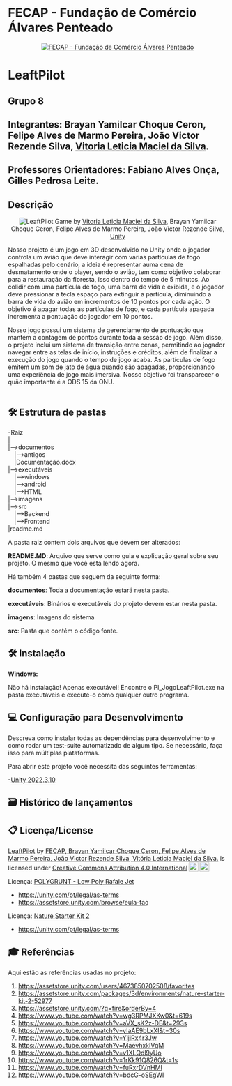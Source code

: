 # FECAP - Fundação de Comércio Álvares Penteado

<p align="center">
<a href= "https://www.fecap.br/"><img src="https://encrypted-tbn0.gstatic.com/images?q=tbn:ANd9GcRhZPrRa89Kma0ZZogxm0pi-tCn_TLKeHGVxywp-LXAFGR3B1DPouAJYHgKZGV0XTEf4AE&usqp=CAU" alt="FECAP - Fundação de Comércio Álvares Penteado" border="0"></a>
</p>

# LeaftPilot

## Grupo 8

## Integrantes: Brayan Yamilcar Choque Ceron, Felipe Alves de Marmo Pereira, João Victor Rezende Silva, <a href="https://github.com/VickciV1102">Vitoria Leticia Maciel da Silva</a>.

## Professores Orientadores: Fabiano Alves Onça, Gilles Pedrosa Leite.
## Descrição

<p align="center">
<img src="https://pix4free.org/assets/library/2021-01-20/originals/game.jpg" alt="LeaftPilot" border="0">
  Game by <a href="https://github.com/VickciV1102">Vitoria Leticia Maciel da Silva</a>, Brayan Yamilcar Choque Ceron, Felipe Alves de Marmo Pereira, João Victor Rezende Silva, <a href="https://unity.com/pt/download">Unity</a>
</p>

Nosso projeto é um jogo em 3D desenvolvido no Unity onde o jogador controla um avião que deve interagir com várias partículas de fogo espalhadas pelo cenário, a ideia é representar auma cena de desmatamento onde o player, sendo o avião, tem como objetivo colaborar para a restauração da floresta, isso dentro do tempo de 5 minutos. Ao colidir com uma partícula de fogo, uma barra de vida é exibida, e o jogador deve pressionar a tecla espaço para extinguir a partícula, diminuindo a barra de vida do avião em incrementos de 10 pontos por cada ação. O objetivo é apagar todas as partículas de fogo, e cada partícula apagada incrementa a pontuação do jogador em 10 pontos.

Nosso jogo possui um sistema de gerenciamento de pontuação que mantém a contagem de pontos durante toda a sessão de jogo. Além disso, o projeto inclui um sistema de transição entre cenas, permitindo ao jogador navegar entre as telas de início, instruções e créditos, além de finalizar a execução do jogo quando o tempo de jogo acaba. As partículas de fogo emitem um som de jato de água quando são apagadas, proporcionando uma experiência de jogo mais imersiva. Nosso objetivo foi transparecer o quão importante é a ODS 15 da ONU.
<br><br>

## 🛠 Estrutura de pastas

-Raiz<br>
|<br>
|-->documentos<br>
  &emsp;|-->antigos<br>
  &emsp;|Documentação.docx<br>
|-->executáveis<br>
  &emsp;|-->windows<br>
  &emsp;|-->android<br>
  &emsp;|-->HTML<br>
|-->imagens<br>
|-->src<br>
  &emsp;|-->Backend<br>
  &emsp;|-->Frontend<br>
|readme.md<br>

A pasta raiz contem dois arquivos que devem ser alterados:

<b>README.MD</b>: Arquivo que serve como guia e explicação geral sobre seu projeto. O mesmo que você está lendo agora.

Há também 4 pastas que seguem da seguinte forma:

<b>documentos</b>: Toda a documentação estará nesta pasta.

<b>executáveis</b>: Binários e executáveis do projeto devem estar nesta pasta.

<b>imagens</b>: Imagens do sistema

<b>src</b>: Pasta que contém o código fonte.

## 🛠 Instalação
<b>Windows:</b>

Não há instalação! Apenas executável!
Encontre o PI_JogoLeaftPilot.exe na pasta executáveis e execute-o como qualquer outro programa.

## 💻 Configuração para Desenvolvimento
Descreva como instalar todas as dependências para desenvolvimento e como rodar um test-suite automatizado de algum tipo. Se necessário, faça isso para múltiplas plataformas.

Para abrir este projeto você necessita das seguintes ferramentas:

-<a href="https://unity.com/pt/releases/editor/whats-new/2022.3.10#notes">Unity 2022.3.10</a>

## 🗃 Histórico de lançamentos

## 📋 Licença/License
<p xmlns:cc="http://creativecommons.org/ns#" xmlns:dct="http://purl.org/dc/terms/"><a property="dct:title" rel="cc:attributionURL" href="https://github.com/2024-1-NCC1/Projeto8">LeaftPilot</a> by <a rel="cc:attributionURL dct:creator" property="cc:attributionName" href="https://github.com/2024-1-NCC1/Projeto8">FECAP, Brayan Yamilcar Choque Ceron, Felipe Alves de Marmo Pereira, João Victor Rezende Silva, Vitória Leticia Maciel da Silva.</a> is licensed under <a href="https://creativecommons.org/licenses/by/4.0/?ref=chooser-v1" target="_blank" rel="license noopener noreferrer" style="display:inline-block;">Creative Commons Attribution 4.0 International<img style="height:22px!important;margin-left:3px;vertical-align:text-bottom;" src="https://mirrors.creativecommons.org/presskit/icons/cc.svg?ref=chooser-v1" alt=""><img style="height:22px!important;margin-left:3px;vertical-align:text-bottom;" src="https://mirrors.creativecommons.org/presskit/icons/by.svg?ref=chooser-v1" alt=""></a></p>

Licença: <a href="https://assetstore.unity.com/packages/3d/vehicles/air/polygrunt-low-poly-rafale-jet-194884">POLYGRUNT - Low Poly Rafale Jet</a>
- <https://unity.com/pt/legal/as-terms>
- <https://assetstore.unity.com/browse/eula-faq>

Licença: <a href="https://assetstore.unity.com/packages/3d/environments/nature-starter-kit-2-52977">Nature Starter Kit 2</a>
- <https://unity.com/pt/legal/as-terms>

## 🎓 Referências
Aqui estão as referências usadas no projeto:
1. <https://assetstore.unity.com/users/4673850702508/favorites>
2. <https://assetstore.unity.com/packages/3d/environments/nature-starter-kit-2-52977>
3. <https://assetstore.unity.com/?q=fire&orderBy=4>
4. <https://www.youtube.com/watch?v=wg3RPMJXKw0&t=619s>
5. <https://www.youtube.com/watch?v=aVX_sK2z-DE&t=293s>
6. <https://www.youtube.com/watch?v=yIaAE9bLxXI&t=30s>
7. <https://www.youtube.com/watch?v=YljiRx4r3Jw>
8. <https://www.youtube.com/watch?v=MaevhxkIVqM>
9. <https://www.youtube.com/watch?v=v1XLQdl9yUo>
10. <https://www.youtube.com/watch?v=1rKk91Q826Q&t=1s>
11. <https://www.youtube.com/watch?v=fuRxrDVnHMI>
12. <https://www.youtube.com/watch?v=bdcG-oSEgWI>
